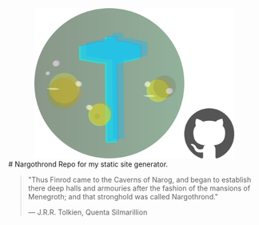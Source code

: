 <div align="center">
    <img src="pix/nargothrond_with_github.png" width="400"/>
</div>
# Nargothrond
Repo for my static site generator.

> "Thus Finrod came to the Caverns of Narog, and began to establish there deep halls and armouries after the fashion of the mansions of Menegroth; and that stronghold was called Nargothrond."
>
> ― J.R.R. Tolkien, Quenta Silmarillion
